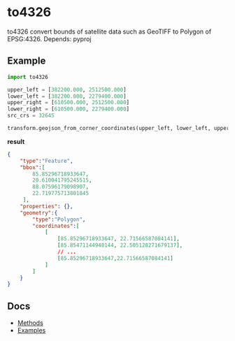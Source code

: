 # to4326
to4326 convert bounds of satellite data such as GeoTIFF to Polygon of EPSG:4326.
Depends: pyproj

## Example

```Python
import to4326

upper_left = [382200.000, 2512500.000]
lower_left = [382200.000, 2279400.000]
upper_right = [610500.000, 2512500.000]
lower_right = [610500.000, 2279400.000]
src_crs = 32645

transform.geojson_from_corner_coordinates(upper_left, lower_left, upper_right, lower_right, src_crs)
```
**result**
```JSON
{
	"type":"Feature",
	"bbox":[
		85.85296718933647,
		20.610041795245515,
		88.07596179098907,
		22.719775713801845
	 ],
	"properties": {},
	"geometry":{
		"type":"Polygon",
		"coordinates":[
			[
				[85.85296718933647, 22.71566587084141],
				[85.85471144948144, 22.505128271679137],
				// ...
				[85.85296718933647,22.71566587084141]
			]
		]
	}
}
```

## Docs
* [Methods](./docs/METHODS.md)
* [Examples](./docs/EXAMPLES.md)